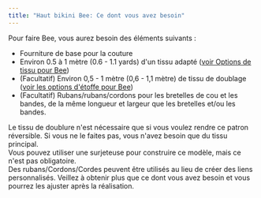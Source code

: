 ```yaml
---
title: "Haut bikini Bee: Ce dont vous avez besoin"
---
```


Pour faire Bee, vous aurez besoin des éléments suivants :

- Fourniture de base pour la couture
- Environ 0.5 à 1 mètre (0.6 - 1.1 yards) d'un tissu adapté ([voir Options de tissu pour Bee](/docs/designs/bee/fabric/))
- (Facultatif) Environ 0,5 - 1 mètre (0,6 - 1,1 mètre) de tissu de doublage ([voir les options d'étoffe pour Bee](/docs/designs/bee/fabric/))
- (Facultatif) Rubans/rubans/cordons pour les bretelles de cou et les bandes, de la même longueur et largeur que les bretelles et/ou les bandes.

<Note>

Le tissu de doublure n'est nécessaire que si vous voulez rendre ce patron réversible. Si vous ne le faites pas, vous n'avez besoin que du tissu principal.  
Vous pouvez utiliser une surjeteuse pour construire ce modèle, mais ce n'est pas obligatoire.  
Des rubans/Cordons/Cordes peuvent être utilisés au lieu de créer des liens personnalisés. Veillez à obtenir plus que ce dont vous avez besoin et vous pourrez les ajuster après la réalisation.

</Note>
